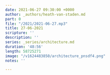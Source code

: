```yaml
---
date: 2021-06-27 09:30:00 +0000
author: _authors/heath-van-staden.md
part: 0
file: "/2021/2021-06-27.mp3"
title: 27-06-2021
scripture: ''
description: ''
series: _series/architecture.md
duration: '48:56'
length: 58725271
image: "/v1624483850/architecture_pnsdf4.png"
notes: ''

---
```


